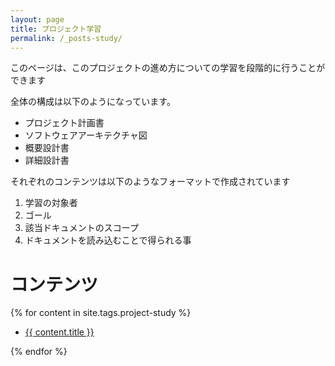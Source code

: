 ```yaml
---
layout: page
title: プロジェクト学習
permalink: /_posts-study/
---
```


このページは、このプロジェクトの進め方についての学習を段階的に行うことができます

全体の構成は以下のようになっています。

- プロジェクト計画書
- ソフトウェアアーキテクチャ図
- 概要設計書
- 詳細設計書

それぞれのコンテンツは以下のようなフォーマットで作成されています
1. 学習の対象者
2. ゴール
3. 該当ドキュメントのスコープ
4. ドキュメントを読み込むことで得られる事

<h1>コンテンツ</h1>
<!-- タグでプロジェクト学習を設定したPOSTだけここのコンテンツで表示される様に設定している -->
{% for content in site.tags.project-study %}
  <ul>
   <li><a href="{{ content.url }}">{{ content.title }}</a></li>
  </ul>
{% endfor %}

